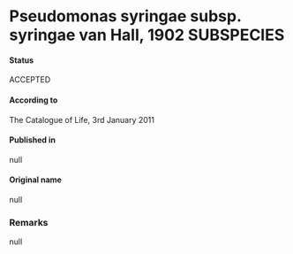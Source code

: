 Pseudomonas syringae subsp. syringae van Hall, 1902 SUBSPECIES
=======

#### Status
ACCEPTED

#### According to
The Catalogue of Life, 3rd January 2011

#### Published in
null

#### Original name
null

### Remarks
null